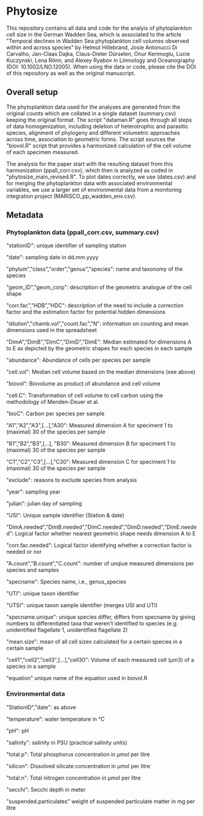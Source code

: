 # Phytosize

This repository contains all data and code for the analyis of phytoplankton cell size in the German Wadden Sea, which is associated to the article "Temporal declines in Wadden Sea phytoplankton cell volumes observed within and across species" by Helmut Hillebrand, Josie Antonucci Di Carvalho, Jan-Claas Dajka, Claus-Dieter Dürselen, Onur Kerimoglu, Lucie Kuczynski, Lena Rönn, and Alexey Ryabov in Limnology and Oceanography (DOI: 10.1002/LNO.12005). When using the data or code, please cite the DOI of this repository as well as the original manuscript. 

## Overall setup

The phytoplankton data used for the analyses are generated from the original counts which are collated in a single dataset (summary.csv) keeping the original format. The script "dataman.R" goes through all steps of data homogenization, including deletion of heterotrophic and parasitic species, alignment of phylogeny and different volumetric approaches across time, association to geometric forms. The script sources the "biovol.R" script that provides a harmonized calculation of the cell volume of each specimen measured. 

The analysis for the paper start with the resulting dataset from this harmonization (ppall_corr.csv), which then is analyzed as coded in "phytosize_main_revised.R". To plot dates correctly, we use (dates.csv) and for merging the phytoplankton data with associated environmental variables, we use a larger set of environmental data from a monitoring integration project (MARISCO_pp_wadden_env.csv).

## Metadata

### Phytoplankton data (ppall_corr.csv, summary.csv)
"stationID": unique identifier of sampling station

"date": sampling date in dd.mm.yyyy

"phylum","class","order","genus","species": name and taxonomy of the species

"geom_ID","geom_corp": description of the geometric analogue of the cell shape

"corr.fac","HDB","HDC": description of the need to include a correction factor and the estimation factor for potential hidden dimensions 

"dilution","chamb.vol","count.fac","N": information on counting and mean dimensions used in the spreadsheet

"DimA","DimB","DimC","DimD","DimE": Median estimated for dimensions A to E as depicted by the geometric shapes for each species in each sample

"abundance": Abundance of cells per species per sample

"cell.vol": Median cell volume based on the median dimensions (see above)

"biovol": Biovolume as product of abundance and cell volume

"cell.C": Transformation of cell volume to cell carbon using the methodology of Menden-Deuer et al. 

"bioC": Carbon per species per sample

"A1","A2","A3",[...],"A30": Measured dimension A for speciment 1 to (maximal) 30 of the species per sample

"B1","B2","B3",[...], "B30": Measured dimension B for speciment 1 to (maximal) 30 of the species per sample

"C1","C2","C3",[...],"C30": Measured dimension C for speciment 1 to (maximal) 30 of the species per sample

"exclude": reasons to exclude species from analysis

"year": sampling year

"julian": julian day of sampling

"USI": Unique sample identifier (Station & date)

"DimA.needed","DimB.needed","DimC.needed","DimD.needed","DimE.needed": Logical factor whether nearest geometric shape needs dimension A to E

"corr.fac.needed": Logical factor identifying whether a correction factor is needed or nor

"A.count","B.count","C.count": number of unqiue measured dimensions per species and samples

"specname": Species name, i.e., genus_species

"UTI": unique taxon identifier

"UTSI": unique taxon sample identifier (merges USI and UTI)

"specname.unique": unique species differ, differs from specname by giving numbers to differentiated taxa that weren't identified to species (e.g. unidentified flagellate 1, unidentified flagellate 2)

"mean.size": mean of all cell sizes calculated for a certain species in a certain sample

"cell1","cell2","cell3",[...],"cell30": Volume of each measured cell (µm3) of a species in a sample

"equation" unique name of the equation used in biovol.R

### Environmental data

"StationID","date": as above

"temperature": water temperature in °C

"pH": pH

"salinity": salinity in PSU (practical salinity units)

"total.p": Total phosphorus concentration in µmol per litre

"silicon": Dissolved silicate concentration in µmol per litre

"total.n": Total nitrogen concentration in µmol per litre

"secchi": Secchi depth in meter

"suspended.particulates" weight of suspended particulate matter in mg per litre
